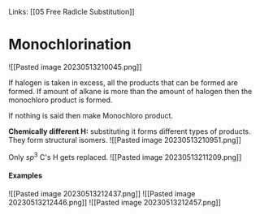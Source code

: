 Links: [[05 Free Radicle Substitution]]
# Monochlorination
![[Pasted image 20230513210045.png]]

If halogen is taken in excess, all the products that can be formed are formed. If amount of alkane is more than the amount of halogen then the monochloro product is formed. 

If nothing is said then make Monochloro product. 

**Chemically different H:** substituting it forms different types of products. They form structural isomers. 
  ![[Pasted image 20230513210951.png]]

Only $sp^{3}$ C's H gets replaced. 
![[Pasted image 20230513211209.png]]

#### Examples
![[Pasted image 20230513212437.png]]
![[Pasted image 20230513212446.png]]
![[Pasted image 20230513212457.png]]
